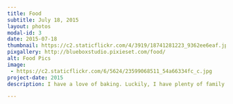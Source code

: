 ```yaml
---
title: Food
subtitle: July 18, 2015
layout: photos
modal-id: 3
date: 2015-07-18
thumbnail: https://c2.staticflickr.com/4/3919/18741281223_9362ee6eaf.jpg
pixgallery: http://blueboxstudio.pixieset.com/food/
alt: Food Pics
image: 
 - https://c2.staticflickr.com/6/5624/23599068511_54a66334fc_c.jpg
project-date: 2015
description: I have a love of baking. Luckily, I have plenty of family and friends who enjoy eating my creations. From cupcakes and cookies to Thomas Keller's roasted chicken, these are a few pics from my kitchen experiments.    

---
```

